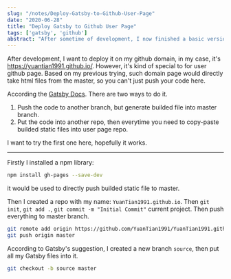 ```yaml
---
slug: "/notes/Deploy-Gatsby-to-Github-User-Page"
date: "2020-06-28"
title: "Deploy Gatsby to Github User Page"
tags: ['gatsby', 'github']
abstract: "After sometime of development, I now finished a basic version of note. So then I want to deploy it on my github, I like the idea that using XXXX.github.io for domain name, which looks even better than using a bought domain. So I need to find out how to do it"
---
```


After development, I want to deploy it on my github domain, in my case, it's https://yuantian1991.github.io/. However, it's kind of special to for user github page. Based on my previous trying, such domain page would directly take html files from the master, so you can't just push your code here.

According the [Gatsby Docs](https://www.gatsbyjs.org/docs/how-gatsby-works-with-github-pages/). There are two ways to do it.
 1. Push the code to another branch, but generate builded file into master branch.
 2. Put the code into another repo, then everytime you need to copy-paste builded static files into user page repo.

 I want to try the first one here, hopefully it works.

---

Firstly I installed a npm library:
```bash
npm install gh-pages --save-dev
```

it would be used to directly push builded static file to master.


Then I created a repo with my name: `YuanTian1991.github.io`. Then `git init`, `git add .`, `git commit -m "Initial Commit"` current project. Then push everything to master branch.

```bash
git remote add origin https://github.com/YuanTian1991/YuanTian1991.github.io.git
git push origin master
```

According to Gatsby's suggestion, I created a new branch `source`, then put all my Gatsby files into it.

```bash
git checkout -b source master
```